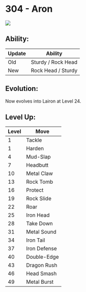 # 304 - Aron
![][304]

## Ability:

Update | Ability
---    | ---
Old    | Sturdy / Rock Head
New    | Rock Head / Sturdy

## Evolution:
Now evolves into Lairon at Level 24.

## Level Up:

Level | Move
---   | ---
  1   | Tackle
  1   | Harden
  4   | Mud-Slap
  7   | Headbutt
 10   | Metal Claw
 13   | Rock Tomb
 16   | Protect
 19   | Rock Slide
 22   | Roar
 25   | Iron Head
 28   | Take Down
 31   | Metal Sound
 34   | Iron Tail
 37   | Iron Defense
 40   | Double-Edge
 43   | Dragon Rush
 46   | Head Smash
 49   | Metal Burst



[304]: /img/pokemon/304.png
